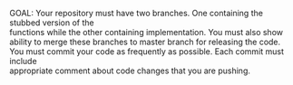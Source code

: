 GOAL:
Your	 repository	 must	 have	 two	 branches.	 One	 containing	 the	 stubbed	 version	 of	 the	
functions	 while	 the	 other	 containing	 implementation.	 You	 must	 also	 show	 ability	 to	
merge	these	branches	to	master	branch	for	releasing	the	code.
You	 must	 commit your	 code	 as	 frequently	 as	 possible.	 Each	 commit	 must	 include	
appropriate comment	about	code	changes	that	you	are	pushing.